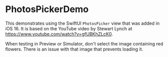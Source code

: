 # PhotosPickerDemo

This demonstrates using the SwiftUI `PhotosPicker` view
that was added in iOS 16.
It is based on the YouTube video by Stewart Lynch at
https://www.youtube.com/watch?v=gfUBKhZLcK0.

When testing in Preview or Simulator,
don't select the image containing red flowers.
There is an issue with that image that prevents loading it.
